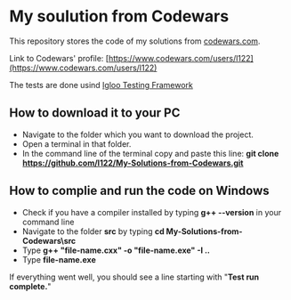 # My soulution from Codewars

This repository stores the code of my solutions from [codewars.com](https://www.codewars.com/). 

Link to Codewars' profile: [https://www.codewars.com/users/l122](https://www.codewars.com/users/l122)

The tests are done usind [Igloo Testing Framework](https://github.com/joakimkarlsson/igloo.git)


## How to download it to your PC

- Navigate to the folder which you want to download the project. 
- Open a terminal in that folder. 
- In the command line of the terminal copy and paste this line: **git clone https://github.com/l122/My-Solutions-from-Codewars.git**


## How to complie and run the code on Windows

- Check if you have a compiler installed by typing **g++ --version** in your command line
- Navigate to the folder **src** by typing **cd My-Solutions-from-Codewars\src**
- Type **g++ "file-name.cxx" -o "file-name.exe" -I ..**
- Type **file-name.exe**

If everything went well, you should see a line starting with "**Test run complete.**"
